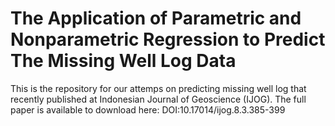 # The Application of Parametric and Nonparametric Regression to Predict The Missing Well Log Data

This is the repository for our attemps on predicting missing well log that recently published at Indonesian Journal of Geoscience (IJOG). The full paper is available to download here: DOI:10.17014/ijog.8.3.385-399

